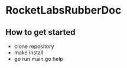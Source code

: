 # RocketLabsRubberDoc

## How to get started
 - clone repository
 - make install
 - go run main.go help
